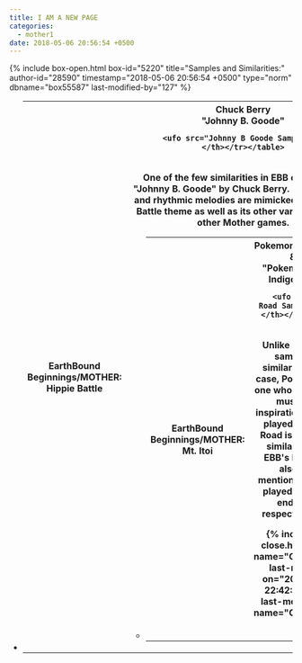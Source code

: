 ```yaml
---
title: I AM A NEW PAGE
categories:
  - mother1
date: 2018-05-06 20:56:54 +0500
---
```

{% include box-open.html box-id="5220" title="Samples and Similarities:" author-id="28590" timestamp="2018-05-06 20:56:54 +0500" type="norm" dbname="box55587" last-modified-by="127" %}
<ul class="pics">
	<li>
<table class="fixed" >
    <col width="600px" />
    <col width="600px" /> <tr>
<th>
EarthBound Beginnings/MOTHER: <br />Hippie Battle<br />
		<ufo src="Hippe Battle Sample.mp3" />

</th>


<th>
Chuck Berry<br />"Johnny B. Goode"

<br />

		<ufo src="Johnny B Goode Sample.mp3" />
	</th></tr></table>
<br />One of the few similarities in EBB comes from "Johnny B. Goode" by Chuck Berry. Both the main and rhythmic melodies are mimicked in the Hippe Battle theme as well as its other variations in the other Mother games.
	</li>
</ul>



<ul class="pics">
	<li>
<table class="fixed" >
    <col width="600px" />
    <col width="600px" /> <tr>
<th>
EarthBound Beginnings/MOTHER: <br />Mt. Itoi<br />
		<ufo src="Mt Itoi Sample.mp3" />

</th>


<th>
Pokemon Blue, Green, & Red<br />"Pokemon League Indigo Plateau"

<br />

		<ufo src="Victory Road Sample.mp3" />
	</th></tr></table>
<br />Unlike most of the samples and similarities, in this case, Pokemon is the one who used Mother music as an inspiration! The song played on Victory Road is remarkably similar to that of EBB's Mt. Itoi. It's also worth mentioning both are played toward the end of their respective games.
	</li>
</ul>

{% include box-close.html author-name="CerealQueen" last-modified-on="2018-05-06 22:42:52 +0500" last-modified-by-name="CerealQueen" %}
